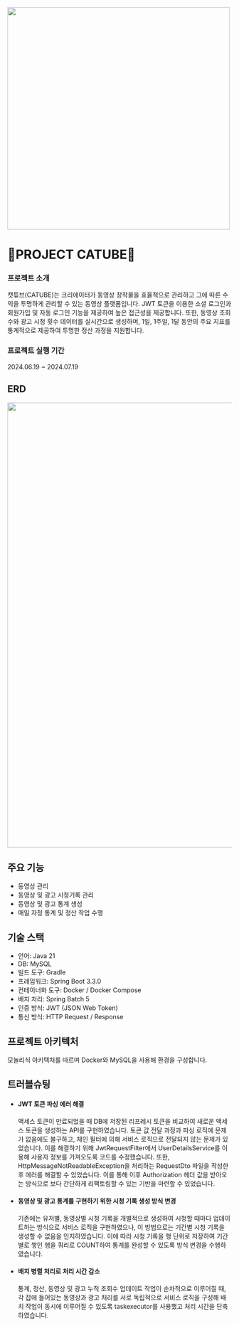 <p align="left">
  <img src="https://postfiles.pstatic.net/MjAyNDA3MjBfMjM0/MDAxNzIxNDEwNDExMDUz.CKXpW2vWbk0CpB2vtjDPlnixI046ROcbx28qJ6heHbog.ShKsdHjEK7f0I2penVHVqeNcT-5fPCIjMG56lOQbt4wg.PNG/SE-17a259f2-2116-4cd0-84b3-579aa4bc5bdc.png?type=w2000" width="500">
</p>

# **💸PROJECT CATUBE💸**

### 프로젝트 소개
캣튜브(CATUBE)는 크리에이터가 동영상 창작물을 효율적으로 관리하고 그에 따른 수익을 투명하게 관리할 수 있는 동영상 플랫폼입니다. JWT 토큰을 이용한 소셜 로그인과 회원가입 및 자동 로그인 기능을 제공하여 높은 접근성을 제공합니다. 또한, 동영상 조회수와 광고 시청 횟수 데이터를 실시간으로 생성하며, 1일, 1주일, 1달 동안의 주요 지표를 통계적으로 제공하여 투명한 정산 과정을 지원합니다.

### 프로젝트 실행 기간
2024.06.19 ~ 2024.07.19

## ERD
<p align="left">
  <img src="https://postfiles.pstatic.net/MjAyNDA3MjBfMjQ2/MDAxNzIxNDA2NjQ3MzI1.ZGJ0PU7MqhzjWNI6Mud8HD2MkMl7_dTfA1rNZXcraLMg.VbqIIziJs880PPOMoFtr_926H3-pPo_ulZAFw9n-0FIg.PNG/image.png?type=w2000" height="1000">
</p>

## 주요 기능
- 동영상 관리
- 동영상 및 광고 시청기록 관리
- 동영상 및 광고 통계 생성
- 매일 자정 통계 및 정산 작업 수행

## 기술 스택
- 언어: Java 21
- DB: MySQL
- 빌드 도구: Gradle
- 프레임워크: Spring Boot 3.3.0
- 컨테이너화 도구: Docker / Docker Compose
- 배치 처리: Spring Batch 5
- 인증 방식: JWT (JSON Web Token)
- 통신 방식: HTTP Request / Response

## 프로젝트 아키텍처
모놀리식 아키텍처를 따르며 Docker와 MySQL을 사용해 환경을 구성합니다.

## 트러블슈팅
- #### JWT 토큰 파싱 에러 해결
  액세스 토큰이 만료되었을 때 DB에 저장된 리프레시 토큰을 비교하여 새로운 액세스 토큰을 생성하는 API를 구현하였습니다. 토큰 값 전달 과정과 파싱 로직에 문제가 없음에도 불구하고, 체인 필터에 의해 서비스 로직으로 전달되지 않는 문제가 있었습니다. 이를 해결하기 위해 JwtRequestFilter에서 UserDetailsService를 이용해 사용자 정보를 가져오도록 코드를 수정했습니다. 또한, HttpMessageNotReadableException을 처리하는 RequestDto 파일을 작성한 후 에러를 해결할 수 있었습니다. 이를 통해 이후 Authorization 헤더 값을 받아오는 방식으로 보다 간단하게 리팩토링할 수 있는 기반을 마련할 수 있었습니다.

- #### 동영상 및 광고 통계를 구현하기 위한 시청 기록 생성 방식 변경
  기존에는 유저별, 동영상별 시청 기록을 개별적으로 생성하여 시청할 때마다 업데이트하는 방식으로 서비스 로직을 구현하였으나, 이 방법으로는 기간별 시청 기록을 생성할 수 없음을 인지하였습니다. 이에 따라 시청 기록을 행 단위로 저장하여 기간별로 쌓인 행을 쿼리로 COUNT하여 통계를 완성할 수 있도록 방식 변경을 수행하였습니다.

- #### 배치 병렬 처리로 처리 시간 감소
  통계, 정산, 동영상 및 광고 누적 조회수 업데이트 작업이 순차적으로 이루어질 때, 각 잡에 들어있는 동영상과 광고 처리를 서로 독립적으로 서비스 로직을 구성해 배치 작업이 동시에 이루어질 수 있도록 taskexecutor를 사용했고 처리 시간을 단축하였습니다.

